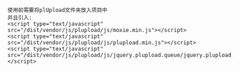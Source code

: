     使用前需要将plUpload文件夹放入项目中
    并且引入:
    <script type="text/javascript" src="/dist/vendor/js/plupload/js/moxie.min.js"></script>
    <script type="text/javascript" src="/dist/vendor/js/plupload/js/plupload.min.js"></script>
    <script type="text/javascript" src="/dist/vendor/js/plupload/js/jquery.plupload.queue/jquery.plupload.queue.js"></script>
